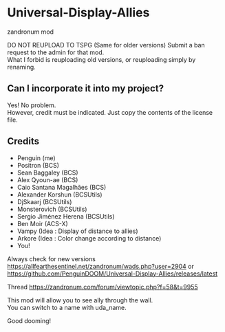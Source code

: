 # Universal-Display-Allies
zandronum mod

DO NOT REUPLOAD TO TSPG (Same for older versions) Submit a ban request to the admin for that mod.  
What I forbid is reuploading old versions, or reuploading simply by renaming.  

## Can I incorporate it into my project?
Yes! No problem.  
However, credit must be indicated. Just copy the contents of the license file.

## Credits
* Penguin (me)
* Positron (BCS)
* Sean Baggaley (BCS)
* Alex Qyoun-ae (BCS)
* Caio Santana Magalhães (BCS)
* Alexander Korshun (BCSUtils)
* DjSkaarj (BCSUtils)
* Monsterovich (BCSUtils)
* Sergio Jiménez Herena (BCSUtils)
* Ben Moir (ACS-X)
* Vampy (Idea : Display of distance to allies)
* Arkore (Idea : Color change according to distance)
* You!

Always check for new versions https://allfearthesentinel.net/zandronum/wads.php?user=2904 or https://github.com/PenguinDOOM/Universal-Display-Allies/releases/latest

Thread
https://zandronum.com/forum/viewtopic.php?f=58&t=9955

This mod will allow you to see ally through the wall.  
You can switch to a name with uda_name.  

Good dooming!
